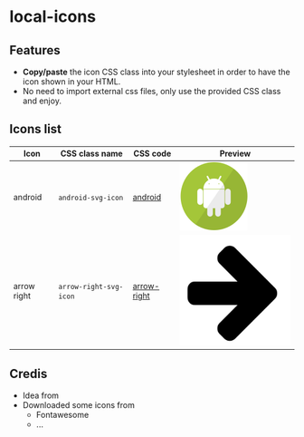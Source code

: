 # local-icons
## Features
- **Copy/paste** the icon CSS class into your stylesheet in order to have the icon shown in your HTML.
- No need to import external css files, only use the provided CSS class and enjoy.

## Icons list

| Icon    | CSS class name | CSS code | Preview |
|---------|----------------|----------|----------|
| android | `android-svg-icon`      |    [android](https://github.com/Dellos7/local-icons/blob/master/android/android.css)      | ![Android icon](https://raw.githubusercontent.com/Dellos7/local-icons/master/android/android.svg?sanitize=true) |
| arrow right | `arrow-right-svg-icon`      |    [arrow-right](https://github.com/Dellos7/local-icons/blob/master/android/android.css)      | ![Arrow right icon](https://raw.githubusercontent.com/Dellos7/local-icons/master/arrow-right/arrow-right.png?sanitize=true) |

## Credis

- Idea from
- Downloaded some icons from
    - Fontawesome
    - ...